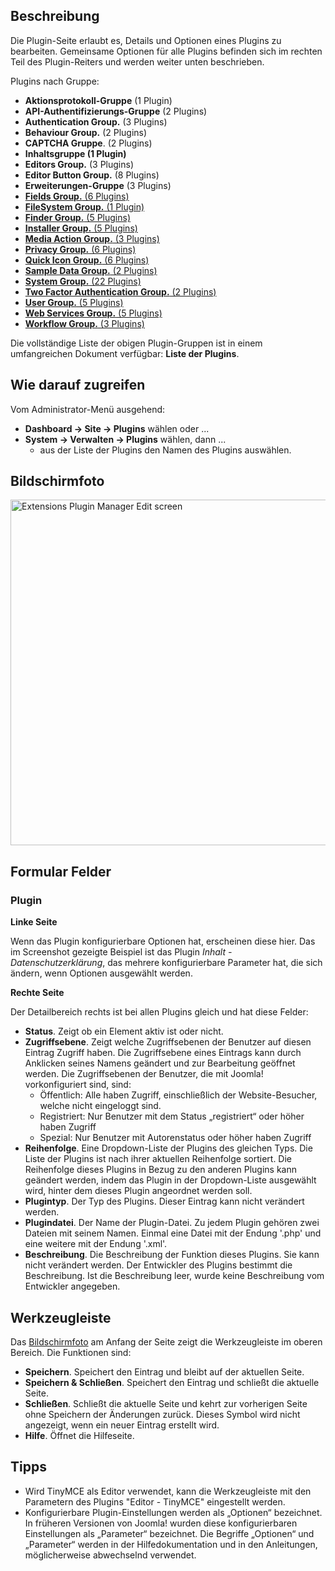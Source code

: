 <!-- Filename: Help4.x:Plugins:_Name_of_Plugin / Display title: Plugins: Name des Plugins -->

## Beschreibung

Die Plugin-Seite erlaubt es, Details und Optionen eines Plugins zu
bearbeiten. Gemeinsame Optionen für alle Plugins befinden sich im
rechten Teil des Plugin-Reiters und werden weiter unten beschrieben.

Plugins nach Gruppe:

- **Aktionsprotokoll-Gruppe** (1
  Plugin)
- **API-Authentifizierungs-Gruppe** (2
  Plugins)
- **Authentication Group.** (3
  Plugins)
- **Behaviour Group.** (2
  Plugins)
- **CAPTCHA Gruppe**. (2
  Plugins)
- **Inhaltsgruppe (1
  Plugin)**
- **Editors Group.** (3
  Plugins)
- **Editor Button Group.** (8
  Plugins)
- **Erweiterungen-Gruppe** (3
  Plugins)
- <a
  href="https://docs.joomla.org/index.php?title=Chunk4x:Extensions_Plugin_Manager_Edit_Fields_Group/de&amp;action=edit&amp;redlink=1"
  class="new"
  title="Chunk4x:Extensions Plugin Manager Edit Fields Group/de (page does not exist)"><strong>Fields
  Group.</strong> (6 Plugins)</a>
- <a
  href="https://docs.joomla.org/index.php?title=Chunk4x:Extensions_Plugin_Manager_Edit_FileSystem_Group/de&amp;action=edit&amp;redlink=1"
  class="new"
  title="Chunk4x:Extensions Plugin Manager Edit FileSystem Group/de (page does not exist)"><strong>FileSystem
  Group.</strong> (1 Plugin)</a>
- <a
  href="https://docs.joomla.org/index.php?title=Chunk4x:Extensions_Plugin_Manager_Edit_Smart_Search_Group/de&amp;action=edit&amp;redlink=1"
  class="new"
  title="Chunk4x:Extensions Plugin Manager Edit Smart Search Group/de (page does not exist)"><strong>Finder
  Group.</strong> (5 Plugins)</a>
- <a
  href="https://docs.joomla.org/index.php?title=Chunk4x:Extensions_Plugin_Manager_Edit_Installer_Group/de&amp;action=edit&amp;redlink=1"
  class="new"
  title="Chunk4x:Extensions Plugin Manager Edit Installer Group/de (page does not exist)"><strong>Installer
  Group.</strong> (5 Plugins)</a>
- <a
  href="https://docs.joomla.org/index.php?title=Chunk4x:Extensions_Plugin_Manager_Edit_Media_Action_Group/de&amp;action=edit&amp;redlink=1"
  class="new"
  title="Chunk4x:Extensions Plugin Manager Edit Media Action Group/de (page does not exist)"><strong>Media
  Action Group.</strong> (3 Plugins)</a>
- <a
  href="https://docs.joomla.org/index.php?title=Chunk4x:Extensions_Plugin_Manager_Edit_Privacy_Group/de&amp;action=edit&amp;redlink=1"
  class="new"
  title="Chunk4x:Extensions Plugin Manager Edit Privacy Group/de (page does not exist)"><strong>Privacy
  Group.</strong> (6 Plugins)</a>
- <a
  href="https://docs.joomla.org/index.php?title=Chunk4x:Extensions_Plugin_Manager_Edit_Quick_Icon_Group/de&amp;action=edit&amp;redlink=1"
  class="new"
  title="Chunk4x:Extensions Plugin Manager Edit Quick Icon Group/de (page does not exist)"><strong>Quick
  Icon Group.</strong> (6 Plugins)</a>
- <a
  href="https://docs.joomla.org/index.php?title=Chunk4x:Extensions_Plugin_Manager_Edit_Sample_Data_Group/de&amp;action=edit&amp;redlink=1"
  class="new"
  title="Chunk4x:Extensions Plugin Manager Edit Sample Data Group/de (page does not exist)"><strong>Sample
  Data Group.</strong> (2 Plugins)</a>
- <a
  href="https://docs.joomla.org/index.php?title=Chunk4x:Extensions_Plugin_Manager_Edit_System_Group/de&amp;action=edit&amp;redlink=1"
  class="new"
  title="Chunk4x:Extensions Plugin Manager Edit System Group/de (page does not exist)"><strong>System
  Group.</strong> (22 Plugins)</a>
- <a
  href="https://docs.joomla.org/index.php?title=Chunk4x:Extensions_Plugin_Manager_Edit_Two_Factor_Authentication_Group/de&amp;action=edit&amp;redlink=1"
  class="new"
  title="Chunk4x:Extensions Plugin Manager Edit Two Factor Authentication Group/de (page does not exist)"><strong>Two
  Factor Authentication Group.</strong> (2 Plugins)</a>
- <a
  href="https://docs.joomla.org/index.php?title=Chunk4x:Extensions_Plugin_Manager_Edit_User_Group/de&amp;action=edit&amp;redlink=1"
  class="new"
  title="Chunk4x:Extensions Plugin Manager Edit User Group/de (page does not exist)"><strong>User
  Group.</strong> (5 Plugins)</a>
- <a
  href="https://docs.joomla.org/index.php?title=Chunk4x:Extensions_Plugin_Manager_Edit_Web_Services_Group/de&amp;action=edit&amp;redlink=1"
  class="new"
  title="Chunk4x:Extensions Plugin Manager Edit Web Services Group/de (page does not exist)"><strong>Web
  Services Group.</strong> (5 Plugins)</a>
- <a
  href="https://docs.joomla.org/index.php?title=Chunk4x:Extensions_Plugin_Manager_Edit_Workflow_Group/de&amp;action=edit&amp;redlink=1"
  class="new"
  title="Chunk4x:Extensions Plugin Manager Edit Workflow Group/de (page does not exist)"><strong>Workflow
  Group.</strong> (3 Plugins)</a>

Die vollständige Liste der obigen Plugin-Gruppen ist in einem
umfangreichen Dokument verfügbar: **Liste der
Plugins**.

## Wie darauf zugreifen

Vom Administrator-Menü ausgehend:

- **Dashboard → Site → Plugins** wählen oder ...
- **System → Verwalten → Plugins** wählen, dann ...
  - aus der Liste der Plugins den Namen des Plugins auswählen.

## Bildschirmfoto

<img
src="https://docs.joomla.org/images/thumb/2/24/Help-4x-Extensions-Plugin-Manager-Edit-screen-de.png/800px-Help-4x-Extensions-Plugin-Manager-Edit-screen-de.png"
decoding="async"
srcset="https://docs.joomla.org/images/thumb/2/24/Help-4x-Extensions-Plugin-Manager-Edit-screen-de.png/1200px-Help-4x-Extensions-Plugin-Manager-Edit-screen-de.png 1.5x, https://docs.joomla.org/images/2/24/Help-4x-Extensions-Plugin-Manager-Edit-screen-de.png 2x"
data-file-width="1497" data-file-height="1035" width="800" height="553"
alt="Extensions Plugin Manager Edit screen" />

## Formular Felder

### Plugin

**Linke Seite**

Wenn das Plugin konfigurierbare Optionen hat, erscheinen diese hier. Das
im Screenshot gezeigte Beispiel ist das Plugin *Inhalt -
Datenschutzerklärung*, das mehrere konfigurierbare Parameter hat, die
sich ändern, wenn Optionen ausgewählt werden.

**Rechte Seite**

Der Detailbereich rechts ist bei allen Plugins gleich und hat diese
Felder:

- **Status**. Zeigt ob ein Element aktiv ist oder nicht.
- **Zugriffsebene**. Zeigt welche Zugriffsebenen der Benutzer auf diesen
  Eintrag Zugriff haben. Die Zugriffsebene eines Eintrags kann durch
  Anklicken seines Namens geändert und zur Bearbeitung geöffnet werden.
  Die Zugriffsebenen der Benutzer, die mit Joomla! vorkonfiguriert sind,
  sind:
  - Öffentlich: Alle haben Zugriff, einschließlich der Website-Besucher,
    welche nicht eingeloggt sind.
  - Registriert: Nur Benutzer mit dem Status „registriert“ oder höher
    haben Zugriff
  - Spezial: Nur Benutzer mit Autorenstatus oder höher haben Zugriff
- **Reihenfolge**. Eine Dropdown-Liste der Plugins des gleichen Typs.
  Die Liste der Plugins ist nach ihrer aktuellen Reihenfolge sortiert.
  Die Reihenfolge dieses Plugins in Bezug zu den anderen Plugins kann
  geändert werden, indem das Plugin in der Dropdown-Liste ausgewählt
  wird, hinter dem dieses Plugin angeordnet werden soll.
- **Plugintyp**. Der Typ des Plugins. Dieser Eintrag kann nicht
  verändert werden.
- **Plugindatei**. Der Name der Plugin-Datei. Zu jedem Plugin gehören
  zwei Dateien mit seinem Namen. Einmal eine Datei mit der Endung '.php'
  und eine weitere mit der Endung '.xml'.
- **Beschreibung**. Die Beschreibung der Funktion dieses Plugins. Sie
  kann nicht verändert werden. Der Entwickler des Plugins bestimmt die
  Beschreibung. Ist die Beschreibung leer, wurde keine Beschreibung vom
  Entwickler angegeben.

## Werkzeugleiste

Das [Bildschirmfoto](#Bildschirmfoto) am Anfang der Seite zeigt die
Werkzeugleiste im oberen Bereich. Die Funktionen sind:

- **Speichern**. Speichert den Eintrag und bleibt auf der aktuellen
  Seite.
- **Speichern & Schließen**. Speichert den Eintrag und schließt die
  aktuelle Seite.
- **Schließen**. Schließt die aktuelle Seite und kehrt zur vorherigen
  Seite ohne Speichern der Änderungen zurück. Dieses Symbol wird nicht
  angezeigt, wenn ein neuer Eintrag erstellt wird.
- **Hilfe**. Öffnet die Hilfeseite.

## Tipps

- Wird TinyMCE als Editor verwendet, kann die Werkzeugleiste mit den
  Parametern des Plugins "Editor - TinyMCE" eingestellt werden.
- Konfigurierbare Plugin-Einstellungen werden als „Optionen“ bezeichnet.
  In früheren Versionen von Joomla! wurden diese konfigurierbaren
  Einstellungen als „Parameter“ bezeichnet. Die Begriffe „Optionen“ und
  „Parameter“ werden in der Hilfedokumentation und in den Anleitungen,
  möglicherweise abwechselnd verwendet.
